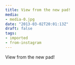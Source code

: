 ```yaml
---
title: View from the new pad!
media:
- media-0.jpg
date: "2013-03-02T20:01:13Z"
draft: false
tags:
- imported
- from-instagram
---
```

View from the new pad\!
